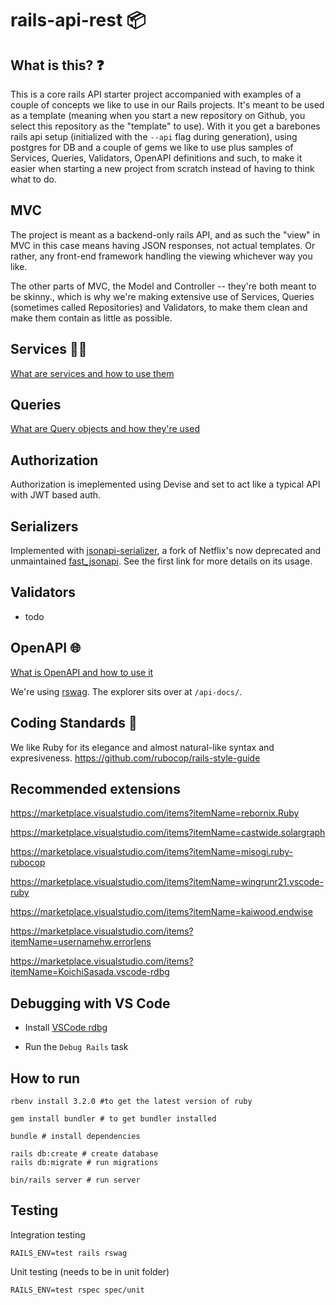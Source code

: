 # rails-api-rest 📦

## What is this? ❓

This is a core rails API starter project accompanied with examples of a couple of concepts we like to use in our Rails projects. It's meant to be used as a template (meaning when you start a new repository on Github, you select this repository as the "template" to use). With it you get a barebones rails api setup (initialized with the `--api` flag during generation), using postgres for DB and a couple of gems we like to use plus samples of Services, Queries, Validators, OpenAPI definitions and such, to make it easier when starting a new project from scratch instead of having to think what to do.

## MVC

The project is meant as a backend-only rails API, and as such the "view" in MVC in this case means having JSON responses, not actual templates. Or rather, any front-end framework handling the viewing whichever way you like.

The other parts of MVC, the Model and Controller -- they're both meant to be skinny., which is why we're making extensive use of Services, Queries (sometimes called Repositories) and Validators, to make them clean and make them contain as little as possible.

## Services 👨‍🔧

[What are services and how to use them](/app/services/README.md)

## Queries

[What are Query objects and how they're used](/app/services/core/queries/README.md)

## Authorization

Authorization is imeplemented using Devise and set to act like a typical API with JWT based auth.

## Serializers

Implemented with [jsonapi-serializer](https://github.com/jsonapi-serializer/jsonapi-serializer), a fork of Netflix's now deprecated and unmaintained [fast_jsonapi](https://github.com/Netflix/fast_jsonapi). See the first link for more details on its usage.

## Validators

- todo

## OpenAPI 🌐

[What is OpenAPI and how to use it](/openapi/README.md)

We're using [rswag](https://github.com/rswag/rswag). The explorer sits over at `/api-docs/`.

## Coding Standards 👔

We like Ruby for its elegance and almost natural-like syntax and expresiveness.
https://github.com/rubocop/rails-style-guide

## Recommended extensions

https://marketplace.visualstudio.com/items?itemName=rebornix.Ruby

https://marketplace.visualstudio.com/items?itemName=castwide.solargraph

https://marketplace.visualstudio.com/items?itemName=misogi.ruby-rubocop

https://marketplace.visualstudio.com/items?itemName=wingrunr21.vscode-ruby

https://marketplace.visualstudio.com/items?itemName=kaiwood.endwise

https://marketplace.visualstudio.com/items?itemName=usernamehw.errorlens

https://marketplace.visualstudio.com/items?itemName=KoichiSasada.vscode-rdbg

## Debugging with VS Code

- Install [VSCode rdbg](https://marketplace.visualstudio.com/items?itemName=KoichiSasada.vscode-rdbg)

- Run the `Debug Rails` task

## How to run

```
rbenv install 3.2.0 #to get the latest version of ruby

gem install bundler # to get bundler installed

bundle # install dependencies

rails db:create # create database
rails db:migrate # run migrations

bin/rails server # run server
```

## Testing

Integration testing

```
RAILS_ENV=test rails rswag
```

Unit testing (needs to be in unit folder)

```
RAILS_ENV=test rspec spec/unit
```
